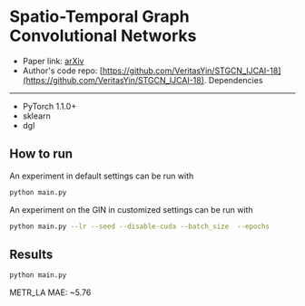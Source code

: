 Spatio-Temporal Graph Convolutional Networks
============

- Paper link: [arXiv](https://arxiv.org/pdf/1709.04875v4.pdf)
- Author's code repo: [https://github.com/VeritasYin/STGCN_IJCAI-18](https://github.com/VeritasYin/STGCN_IJCAI-18).
Dependencies
------------
- PyTorch 1.1.0+
- sklearn
- dgl



How to run
----------

An experiment in default settings can be run with

```bash
python main.py
```

An experiment on the GIN in customized settings can be run with
```bash
python main.py --lr --seed --disable-cuda --batch_size  --epochs
```

Results
-------

```bash
python main.py
```
METR_LA MAE: ~5.76
